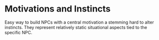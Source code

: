 # Motivations and Instincts 
Easy way to build NPCs with a central motivation a stemming hard to alter instincts. They represent relatively static situational aspects tied to the specific NPC.